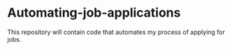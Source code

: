 # Automating-job-applications
This repository will contain code that automates my process of applying for jobs.
